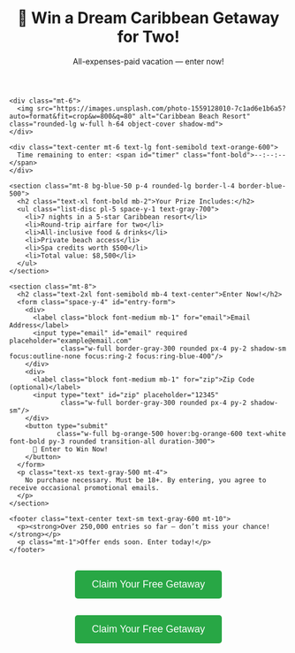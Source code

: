 <html lang="en">
<head>
  <meta charset="UTF-8" />
  <meta name="viewport" content="width=device-width, initial-scale=1.0"/>
  <title>Win a Dream Caribbean Getaway!</title>
  <script src="https://cdn.tailwindcss.com"></script>
  <script src="https://unpkg.com/@heroicons/vue@1.0.6/outline"></script>
</head>
<body class="bg-gradient-to-br from-blue-100 to-blue-300 text-gray-800">

  <main class="max-w-3xl mx-auto p-6 sm:p-10 bg-white rounded-xl shadow-xl mt-10">
    <header class="text-center">
      <h1 class="text-3xl sm:text-4xl font-bold text-blue-700">🌴 Win a Dream Caribbean Getaway for Two!</h1>
      <p class="mt-3 text-gray-600">All-expenses-paid vacation — enter now!</p>
    </header>

    <div class="mt-6">
      <img src="https://images.unsplash.com/photo-1559128010-7c1ad6e1b6a5?auto=format&fit=crop&w=800&q=80" alt="Caribbean Beach Resort" class="rounded-lg w-full h-64 object-cover shadow-md">
    </div>

    <div class="text-center mt-6 text-lg font-semibold text-orange-600">
      Time remaining to enter: <span id="timer" class="font-bold">--:--:--</span>
    </div>

    <section class="mt-8 bg-blue-50 p-4 rounded-lg border-l-4 border-blue-500">
      <h2 class="text-xl font-bold mb-2">Your Prize Includes:</h2>
      <ul class="list-disc pl-5 space-y-1 text-gray-700">
        <li>7 nights in a 5-star Caribbean resort</li>
        <li>Round-trip airfare for two</li>
        <li>All-inclusive food & drinks</li>
        <li>Private beach access</li>
        <li>Spa credits worth $500</li>
        <li>Total value: $8,500</li>
      </ul>
    </section>

    <section class="mt-8">
      <h2 class="text-2xl font-semibold mb-4 text-center">Enter Now!</h2>
      <form class="space-y-4" id="entry-form">
        <div>
          <label class="block font-medium mb-1" for="email">Email Address</label>
          <input type="email" id="email" required placeholder="example@email.com"
                 class="w-full border-gray-300 rounded px-4 py-2 shadow-sm focus:outline-none focus:ring-2 focus:ring-blue-400"/>
        </div>
        <div>
          <label class="block font-medium mb-1" for="zip">Zip Code (optional)</label>
          <input type="text" id="zip" placeholder="12345"
                 class="w-full border-gray-300 rounded px-4 py-2 shadow-sm"/>
        </div>
        <button type="submit"
                class="w-full bg-orange-500 hover:bg-orange-600 text-white font-bold py-3 rounded transition-all duration-300">
          🎉 Enter to Win Now!
        </button>
      </form>
      <p class="text-xs text-gray-500 mt-4">
        No purchase necessary. Must be 18+. By entering, you agree to receive occasional promotional emails.
      </p>
    </section>

    <footer class="text-center text-sm text-gray-600 mt-10">
      <p><strong>Over 250,000 entries so far — don’t miss your chance!</strong></p>
      <p class="mt-1">Offer ends soon. Enter today!</p>
    </footer>
  </main>

  <script>
    // Countdown timer (24 hours)
    const targetTime = new Date().getTime() + 24 * 60 * 60 * 1000;
    const timerEl = document.getElementById('timer');

    function updateTimer() {
      const now = new Date().getTime();
      const diff = targetTime - now;

      if (diff <= 0) {
        timerEl.textContent = "00:00:00";
        return;
      }

      const hours = String(Math.floor((diff / (1000 * 60 * 60)) % 24)).padStart(2, '0');
      const minutes = String(Math.floor((diff / (1000 * 60)) % 60)).padStart(2, '0');
      const seconds = String(Math.floor((diff / 1000) % 60)).padStart(2, '0');

      timerEl.textContent = `${hours}:${minutes}:${seconds}`;
    }

    setInterval(updateTimer, 1000);
    updateTimer();

    // Form handler
    document.getElementById("entry-form").addEventListener("submit", function(e) {
      e.preventDefault();
      alert("✅ Entry received! Good luck!");
    });
  </script>
</body>
</html>
<div style="text-align: center; margin: 30px 0;">
  <a href="https://rb.gy/5v3cpa" target="_blank" style="text-decoration: none;">
    <button style="
      background-color: #28a745;
      color: white;
      padding: 15px 30px;
      font-size: 18px;
      border: none;
      border-radius: 5px;
      cursor: pointer;
    ">
      Claim Your Free Getaway
    </button>
  </a>
</div>
<script>
  // Form handler
  document.getElementById("entry-form").addEventListener("submit", function(e) {
    e.preventDefault();

    // Get email and optionally zip code (if you want to pass it)
    const email = document.getElementById("email").value;
    const zip = document.getElementById("zip").value;

    // URL of the AdBlueMedia offer
    const offerUrl = `https://rb.gy/5v3cpa?email=${encodeURIComponent(email)}&zip=${encodeURIComponent(zip)}`;

    // Redirect the user to the offer page
    window.location.href = offerUrl;
  });
</script>
<div style="text-align: center; margin: 30px 0;">
  <a href="https://rb.gy/5v3cpa" target="_blank" style="text-decoration: none;">
    <button style="
      background-color: #28a745;
      color: white;
      padding: 15px 30px;
      font-size: 18px;
      border: none;
      border-radius: 5px;
      cursor: pointer;
    ">
      Claim Your Free Getaway
    </button>
  </a>
</div>
